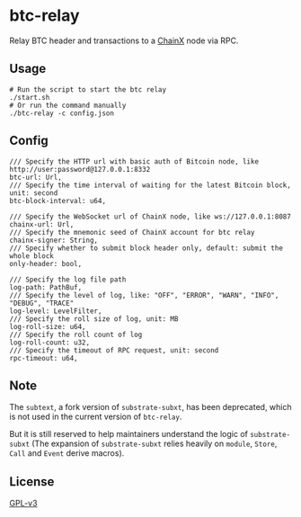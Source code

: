 # btc-relay

Relay BTC header and transactions to a [ChainX](https://github.com/chainx-org/ChainX) node via RPC.

## Usage

```
# Run the script to start the btc relay
./start.sh
# Or run the command manually
./btc-relay -c config.json
```

## Config

```
/// Specify the HTTP url with basic auth of Bitcoin node, like http://user:password@127.0.0.1:8332
btc-url: Url,
/// Specify the time interval of waiting for the latest Bitcoin block, unit: second
btc-block-interval: u64,

/// Specify the WebSocket url of ChainX node, like ws://127.0.0.1:8087
chainx-url: Url,
/// Specify the mnemonic seed of ChainX account for btc relay
chainx-signer: String,
/// Specify whether to submit block header only, default: submit the whole block
only-header: bool,

/// Specify the log file path
log-path: PathBuf,
/// Specify the level of log, like: "OFF", "ERROR", "WARN", "INFO", "DEBUG", "TRACE"
log-level: LevelFilter,
/// Specify the roll size of log, unit: MB
log-roll-size: u64,
/// Specify the roll count of log
log-roll-count: u32,
/// Specify the timeout of RPC request, unit: second
rpc-timeout: u64,
```

## Note

The `subtext`, a fork version of `substrate-subxt`, has been deprecated, 
which is not used in the current version of `btc-relay`.

But it is still reserved to help maintainers understand the logic of `substrate-subxt`
(The expansion of `substrate-subxt` relies heavily on `module`, `Store`, `Call` and `Event` derive macros).

## License

[GPL-v3](LICENSE)
